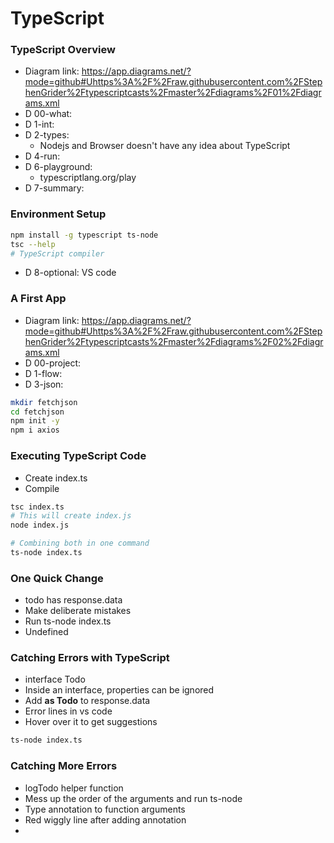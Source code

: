 # TypeScript

### TypeScript Overview
* Diagram link: https://app.diagrams.net/?mode=github#Uhttps%3A%2F%2Fraw.githubusercontent.com%2FStephenGrider%2Ftypescriptcasts%2Fmaster%2Fdiagrams%2F01%2Fdiagrams.xml
* D 00-what:
* D 1-int:
* D 2-types:
  * Nodejs and Browser doesn't have any idea about TypeScript
* D 4-run:
* D 6-playground:
  * typescriptlang.org/play
* D 7-summary:

### Environment Setup
```sh
npm install -g typescript ts-node
tsc --help
# TypeScript compiler
```
* D 8-optional: VS code

### A First App
* Diagram link: https://app.diagrams.net/?mode=github#Uhttps%3A%2F%2Fraw.githubusercontent.com%2FStephenGrider%2Ftypescriptcasts%2Fmaster%2Fdiagrams%2F02%2Fdiagrams.xml
* D 00-project:
* D 1-flow:
* D 3-json:
```sh
mkdir fetchjson
cd fetchjson
npm init -y
npm i axios
```

### Executing TypeScript Code
* Create index.ts
* Compile
```sh
tsc index.ts
# This will create index.js
node index.js

# Combining both in one command
ts-node index.ts
```

### One Quick Change
* todo has response.data
* Make deliberate mistakes
* Run ts-node index.ts
* Undefined

### Catching Errors with TypeScript
* interface Todo
* Inside an interface, properties can be ignored
* Add **as Todo** to response.data
* Error lines in vs code
* Hover over it to get suggestions
```sh
ts-node index.ts
```

### Catching More Errors
* logTodo helper function
* Mess up the order of the arguments and run ts-node
* Type annotation to function arguments
* Red wiggly line after adding annotation
* 